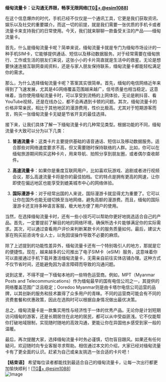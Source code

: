 **缅甸流量卡：让沟通无界限，畅享无限网络[[TG💪+ @esim1088](https://t.me/s/esim1088)]**

在这个信息爆炸的时代，手机已经不仅仅是一个通讯工具，它更是我们获取资讯、娱乐以及社交的重要媒介。而这一切的前提，就是我们需要一张优质的手机卡或者流量卡来支持我们的日常使用。今天，我们就来聊聊一款备受关注的产品——缅甸流量卡。

首先，什么是缅甸流量卡呢？简单来说，缅甸流量卡就是专门为缅甸市场设计的一种手机SIM卡，它能够提供通话、短信以及移动数据服务。对于经常需要在缅甸旅行、工作或生活的朋友们来说，这张小小的卡片简直就是生活中的救星。无论是想要快速连接互联网查阅资料，还是与家人朋友保持联系，缅甸流量卡都能轻松满足你的需求。

那么，为什么选择缅甸流量卡呢？答案其实很简单。首先，缅甸的电信网络近年来得到了飞速发展，尤其是4G网络覆盖范围越来越广，信号质量也相当稳定。这意味着，当你使用缅甸流量卡时，可以享受到流畅的上网体验，无论是刷抖音、看YouTube视频，还是在线办公，都不会再遇到卡顿的问题。其次，缅甸流量卡的价格非常亲民，相比于其他地区的漫游费用，性价比极高。尤其对于短期游客而言，购买一张缅甸流量卡无疑是节省开支的最佳选择。

接下来，让我们具体了解一下缅甸流量卡的几种常见类型。根据功能的不同，缅甸流量卡大致可以分为以下几类：

1. **普通流量卡**：这类卡片主要提供基础的语音通话、短信以及移动数据服务。适合那些对网络速度要求不高，但又需要随时保持联络的人群。比如，你可以在缅甸旅游期间购买这种卡片，用来导航、拍照分享到朋友圈，或者偶尔查收邮件。

2. **高速流量卡**：如果你是重度互联网用户，比如喜欢玩游戏、追剧或者进行视频会议，那么高速流量卡将是你的最佳拍档。它的特点是拥有更高的网速，让你即使在偏远地区也能享受到媲美城市中心的网络体验。

3. **国际漫游卡**：对于经常出国的人来说，国际漫游卡就显得尤为重要了。它可以让你在国外也能无缝切换至当地网络，避免高额的漫游费。而且，缅甸的国际漫游卡还支持多种语言客服，极大地方便了用户的使用。

当然，在选择缅甸流量卡时，还有一些小技巧可以帮助你更好地挑选适合自己的产品。首先，一定要提前了解目的地的网络环境，确保所选卡片能够满足你的实际需求。其次，可以通过查看用户评价来判断某款卡片的服务质量如何。最后，建议大家在购买前咨询专业人士，以免因误操作导致不必要的麻烦。

除了上述提到的功能性差异外，缅甸流量卡还有一个特别吸引人的地方，那就是它的便捷性。现在，越来越多的公司推出了电子SIM卡（eSIM）服务，这意味着你可以直接通过手机下载并激活缅甸流量卡，无需亲自前往实体店铺办理。这种方式不仅节省时间，还能避免因为语言障碍而导致的沟通问题。

说到这里，不得不提一下缅甸本地的一些特色运营商。例如，MPT（Myanmar Posts and Telecommunications）作为缅甸最早的国有电信公司之一，其提供的网络覆盖范围广泛且稳定；Ooredoo Myanmar则是由卡塔尔电信公司运营的品牌，以其创新的服务和技术赢得了众多用户的青睐。不同的运营商可能会有不同的资费套餐和优惠政策，因此在选购时可以根据自身情况做出最优决策。

总之，缅甸流量卡是一款集实用性与经济性于一体的优秀产品。无论你是计划短期访问缅甸的游客，还是长期居住在此地的居民，都可以从中受益匪浅。它不仅能帮你打破地域限制，实现随时随地的高效沟通，更能让你在异国他乡感受到家一般的温暖。

最后，再次提醒大家，选择缅甸流量卡时务必谨慎，切勿盲目跟风。如果还有任何疑问，欢迎随时向专业客服寻求帮助。相信通过本文的介绍，大家已经对缅甸流量卡有了更全面的认识。赶紧为自己或亲友挑选一张合适的卡片吧！

**【结束语】**
希望每位读者都能找到最适合自己的缅甸流量卡，让每一次出行都更加愉快顺利！[[TG💪+ @esim1088](https://t.me/s/esim1088)]  
![Image](https://i.postimg.cc/4NQfJmqS/Snipaste-2025-05-13-00-14-12.png)